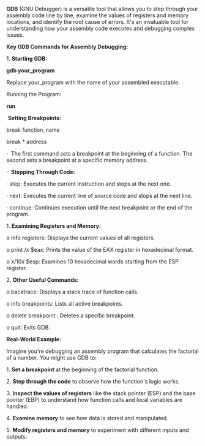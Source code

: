 
**GDB** (GNU Debugger) is a versatile tool that allows you to step through your assembly code line by line, examine the values of registers and memory locations, and identify the root cause of errors. It's an invaluable tool for understanding how your assembly code executes and debugging complex issues.

**Key GDB Commands for Assembly Debugging:**

1. **Starting GDB:**

**gdb your_program**

Replace your_program with the name of your assembled executable.

Running the Program:

**run**

 **Setting Breakpoints:**

break function_name

break * address

·  The first command sets a breakpoint at the beginning of a function. The second sets a breakpoint at a specific memory address.

·  **Stepping Through Code:**

· step: Executes the current instruction and stops at the next one.

· next: Executes the current line of source code and stops at the next line.

· continue: Continues execution until the next breakpoint or the end of the program.

1. **Examining Registers and Memory:**

o info registers: Displays the current values of all registers.

o print /x $eax: Prints the value of the EAX register in hexadecimal format.

o x/10x $esp: Examines 10 hexadecimal words starting from the ESP register.

2. **Other Useful Commands:**

o backtrace: Displays a stack trace of function calls.

o info breakpoints: Lists all active breakpoints.

o delete breakpoint <number>: Deletes a specific breakpoint.

o quit: Exits GDB.

**Real-World Example:**

Imagine you're debugging an assembly program that calculates the factorial of a number. You might use GDB to:

1. **Set a breakpoint** at the beginning of the factorial function.

2. **Step through the code** to observe how the function's logic works.

3. **Inspect the values of registers** like the stack pointer (ESP) and the base pointer (EBP) to understand how function calls and local variables are handled.

4. **Examine memory** to see how data is stored and manipulated.

5. **Modify registers and memory** to experiment with different inputs and outputs.